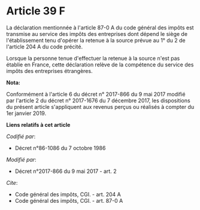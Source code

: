 # Article 39 F

La déclaration mentionnée à l'article 87-0 A du code général des impôts est transmise au service des impôts des entreprises
dont dépend le siège de l'établissement tenu d'opérer la retenue à la source prévue au 1° du 2 de l'article 204 A du code
précité. 

Lorsque la personne tenue d'effectuer la retenue à la source n'est pas établie en France, cette déclaration relève de la
compétence du service des impôts des entreprises étrangères.

**Nota:**

Conformément à l'article 6 du décret n° 2017-866 du 9 mai 2017 modifié par l'article 2 du décret n° 2017-1676 du 7 décembre
2017, les dispositions du présent article s'appliquent aux revenus perçus ou réalisés à compter du 1er janvier 2019.

**Liens relatifs à cet article**

_Codifié par_:

  - Décret n°86-1086 du 7 octobre 1986

_Modifié par_:

  - Décret n°2017-866 du 9 mai 2017 - art. 2

_Cite_:

  - Code général des impôts, CGI. - art. 204 A
  - Code général des impôts, CGI. - art. 87-0 A
